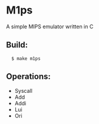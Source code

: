 # M1ps
A simple MIPS emulator written in C

## Build:
```shell
  $ make m1ps
```

## Operations:
- Syscall
- Add
- Addi
- Lui
- Ori
